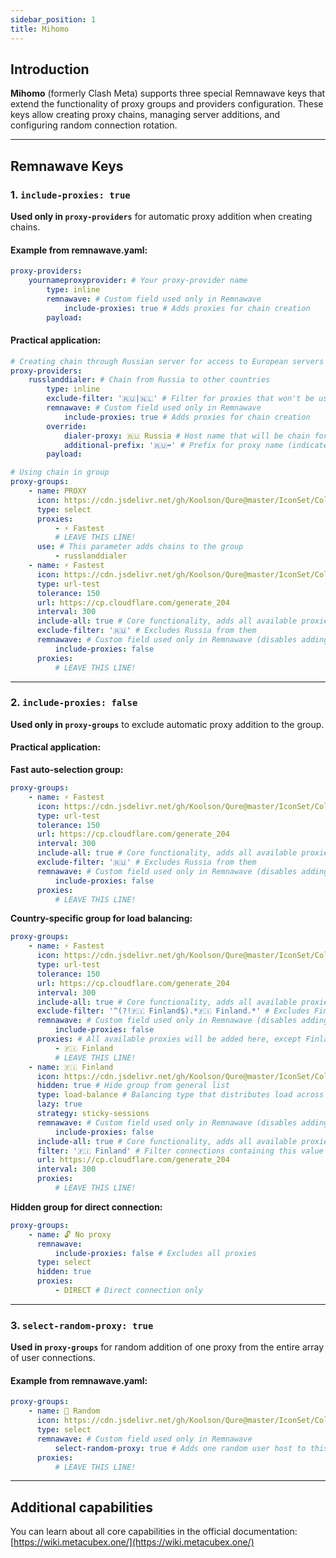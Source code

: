 ```yaml
---
sidebar_position: 1
title: Mihomo
---
```


## Introduction

**Mihomo** (formerly Clash Meta) supports three special Remnawave keys that extend the functionality of proxy groups and providers configuration. These keys allow creating proxy chains, managing server additions, and configuring random connection rotation.

---

## Remnawave Keys

### 1. `include-proxies: true`

**Used only in `proxy-providers`** for automatic proxy addition when creating chains.

#### Example from remnawave.yaml:

```yaml
proxy-providers:
    yournameproxyprovider: # Your proxy-provider name
        type: inline
        remnawave: # Custom field used only in Remnawave
            include-proxies: true # Adds proxies for chain creation
        payload:
```

#### Practical application:

```yaml
# Creating chain through Russian server for access to European servers
proxy-providers:
    russlanddialer: # Chain from Russia to other countries
        type: inline
        exclude-filter: '🇷🇺|🇳🇱' # Filter for proxies that won't be used for chaining
        remnawave: # Custom field used only in Remnawave
            include-proxies: true # Adds proxies for chain creation
        override:
            dialer-proxy: 🇷🇺 Russia # Host name that will be chain for European exit (can also be proxy-group)
            additional-prefix: '🇷🇺➡️' # Prefix for proxy name (indicates bridge from Russia)
        payload:

# Using chain in group
proxy-groups:
    - name: PROXY
      icon: https://cdn.jsdelivr.net/gh/Koolson/Qure@master/IconSet/Color/Hijacking.png
      type: select
      proxies:
          - ⚡️ Fastest
          # LEAVE THIS LINE!
      use: # This parameter adds chains to the group
          - russlanddialer
    - name: ⚡️ Fastest
      icon: https://cdn.jsdelivr.net/gh/Koolson/Qure@master/IconSet/Color/Auto.png
      type: url-test
      tolerance: 150
      url: https://cp.cloudflare.com/generate_204
      interval: 300
      include-all: true # Core functionality, adds all available proxies to this group
      exclude-filter: '🇷🇺' # Excludes Russia from them
      remnawave: # Custom field used only in Remnawave (disables adding all proxies to this section, except manually specified)
          include-proxies: false
      proxies:
          # LEAVE THIS LINE!
```

---

### 2. `include-proxies: false`

**Used only in `proxy-groups`** to exclude automatic proxy addition to the group.

#### Practical application:

**Fast auto-selection group:**

```yaml
proxy-groups:
    - name: ⚡️ Fastest
      icon: https://cdn.jsdelivr.net/gh/Koolson/Qure@master/IconSet/Color/Auto.png
      type: url-test
      tolerance: 150
      url: https://cp.cloudflare.com/generate_204
      interval: 300
      include-all: true # Core functionality, adds all available proxies to this group
      exclude-filter: '🇷🇺' # Excludes Russia from them
      remnawave: # Custom field used only in Remnawave (disables adding all proxies to this section, except manually specified)
          include-proxies: false
      proxies:
          # LEAVE THIS LINE!
```

**Country-specific group for load balancing:**

```yaml
proxy-groups:
    - name: ⚡️ Fastest
      icon: https://cdn.jsdelivr.net/gh/Koolson/Qure@master/IconSet/Color/Auto.png
      type: url-test
      tolerance: 150
      url: https://cp.cloudflare.com/generate_204
      interval: 300
      include-all: true # Core functionality, adds all available proxies to this group
      exclude-filter: '^(?!🇫🇮 Finland$).*🇫🇮 Finland.*' # Excludes Finland from them
      remnawave: # Custom field used only in Remnawave (disables adding all proxies to this section, except manually specified)
          include-proxies: false
      proxies: # All available proxies will be added here, except Finland - it will be added as a group (for load balancing)
          - 🇫🇮 Finland
          # LEAVE THIS LINE!
    - name: 🇫🇮 Finland
      icon: https://cdn.jsdelivr.net/gh/Koolson/Qure@master/IconSet/Color/Finland.png
      hidden: true # Hide group from general list
      type: load-balance # Balancing type that distributes load across all working servers in Finland
      lazy: true
      strategy: sticky-sessions
      remnawave: # Custom field used only in Remnawave (disables adding all proxies to this section, except manually specified)
          include-proxies: false
      include-all: true # Core functionality, adds all available proxies to this group
      filter: '🇫🇮 Finland' # Filter connections containing this value (hosts should be named like 🇫🇮 Finland1, 🇫🇮 Finland2, etc.)
      url: https://cp.cloudflare.com/generate_204
      interval: 300
      proxies:
          # LEAVE THIS LINE!
```

**Hidden group for direct connection:**

```yaml
proxy-groups:
    - name: 🔓 No proxy
      remnawave:
          include-proxies: false # Excludes all proxies
      type: select
      hidden: true
      proxies:
          - DIRECT # Direct connection only
```

---

### 3. `select-random-proxy: true`

**Used in `proxy-groups`** for random addition of one proxy from the entire array of user connections.

#### Example from remnawave.yaml:

```yaml
proxy-groups:
    - name: 🎲 Random
      icon: https://cdn.jsdelivr.net/gh/Koolson/Qure@master/IconSet/Color/Round_Robin.png
      type: select
      remnawave: # Custom field used only in Remnawave
          select-random-proxy: true # Adds one random user host to this group
      proxies:
          # LEAVE THIS LINE!
```

---

## Additional capabilities

You can learn about all core capabilities in the official documentation: [https://wiki.metacubex.one/](https://wiki.metacubex.one/)
